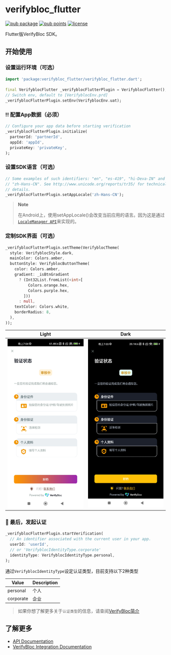 # verifybloc_flutter

[![pub package](https://img.shields.io/pub/v/verifybloc_flutter.svg)](https://pub.dev/packages/verifybloc_flutter)
[![pub points](https://img.shields.io/pub/points/verifybloc_flutter)](https://pub.dev/packages/verifybloc_flutter/score)
[![license](https://img.shields.io/github/license/mintinglabs/kyc-verifybloc-sdk-flutter)](https://github.com/mintinglabs/kyc-verifybloc-sdk-flutter/blob/main/LICENSE)

Flutter版VerifyBloc SDK。

## 开始使用

### 设置运行环境（可选）

```dart
import 'package:verifybloc_flutter/verifybloc_flutter.dart';

final VerifyblocFlutter _verifyblocFlutterPlugin = VerifyblocFlutter();
// Switch env, default to [VerifyblocEnv.prd]
_verifyblocFlutterPlugin.setEnv(VerifyblocEnv.uat);
```

### ‼️ 配置App数据（必须）

```dart
// Configure your app data before starting verification
_verifyblocFlutterPlugin.initialize(
  partnerId: 'partnerId',
  appId: 'appId',
  privateKey: 'privateKey',
);
```

### 设置SDK语言（可选）

```dart
// Some examples of such identifiers: "en", "es-419", "hi-Deva-IN" and
// "zh-Hans-CN". See http://www.unicode.org/reports/tr35/ for technical
// details.
_verifyblocFlutterPlugin.setAppLocale('zh-Hans-CN');
```

> **Note**
>
> 在Android上，使用setAppLocale()会改变当前应用的语言。因为这是通过[`LocaleManager API`](https://developer.android.com/guide/topics/resources/app-languages)来实现的。

### 定制SDK界面（可选）

```dart
_verifyblocFlutterPlugin.setTheme(VerifyblocTheme(
  style: VerifyblocStyle.dark,
  mainColor: Colors.amber,
  buttonStyle: VerifyblocButtonTheme(
    color: Colors.amber,
    gradient: _isBtnGradient
      ? (Int32List.fromList(<int>[
          Colors.orange.hex,
          Colors.purple.hex,
        ]))
      : null,
    textColor: Colors.white,
    borderRadius: 8,
  ),
));
```

| Light                                                                                                            | Dark                                                                                                            |
|------------------------------------------------------------------------------------------------------------------|-----------------------------------------------------------------------------------------------------------------|
| ![](https://raw.githubusercontent.com/mintinglabs/kyc-verifybloc-sdk-flutter/main/example/screenshots/light.jpg) | ![](https://raw.githubusercontent.com/mintinglabs/kyc-verifybloc-sdk-flutter/main/example/screenshots/dark.jpg) |

### 🚀 最后，发起认证

```dart
_verifyblocFlutterPlugin.startVerification(
  // An identifier associated with the current user in your app.
  userId: 'userId',
  // or 'VerifyblocIdentityType.corporate'
  identityType: VerifyblocIdentityType.personal,
);
```

通过`VerifyblocIdentityType`设定认证类型，目前支持以下2种类型

| Value     | Description |
|-----------|-------------|
| personal  | 个人          |
| corporate | 企业          |

> 如果你想了解更多关于`认证类型`的信息，请查阅[VerifyBloc简介](https://docs.google.com/document/d/1IW1OJS0sJYCWWMmVKac1E9I6Li_GIlgV8iL45nbDJnc#heading=h.fpwp9kwnzx75)

## 了解更多

- [API Documentation](https://pub.dev/documentation/verifybloc_flutter/latest/)
- [VerifyBloc Integration Documentation](https://docs.google.com/document/d/1IW1OJS0sJYCWWMmVKac1E9I6Li_GIlgV8iL45nbDJnc)
